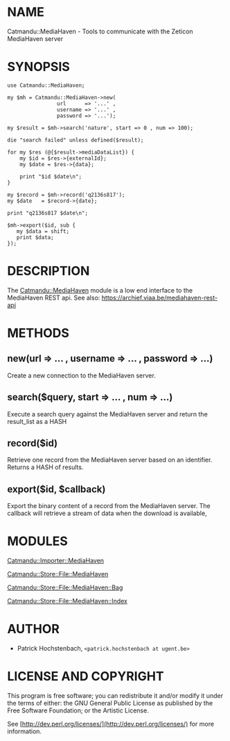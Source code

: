 # NAME

Catmandu::MediaHaven - Tools to communicate with the Zeticon MediaHaven server

# SYNOPSIS

    use Catmandu::MediaHaven;

    my $mh = Catmandu::MediaHaven->new(
                    url      => '...' ,
                    username => '...' ,
                    password => '...');

    my $result = $mh->search('nature', start => 0 , num => 100);

    die "search failed" unless defined($result);

    for my $res (@{$result->mediaDataList}) {
        my $id = $res->{externalId};
        my $date = $res->{data};

        print "$id $date\n";
    }

    my $record = $mh->record('q2136s817');
    my $date   = $record->{date};

    print "q2136s817 $date\n";

    $mh->export($id, sub {
       my $data = shift;
       print $data;
    });

# DESCRIPTION

The [Catmandu::MediaHaven](https://metacpan.org/pod/Catmandu::MediaHaven) module is a low end interface to the MediaHaven
REST api. See also: https://archief.viaa.be/mediahaven-rest-api

# METHODS

## new(url => ... , username => ... , password => ...)

Create a new connection to the MediaHaven server.

## search($query, start => ... , num => ...)

Execute a search query against the MediaHaven server and return the result\_list
as a HASH

## record($id)

Retrieve one record from the MediaHaven server based on an identifier. Returns
a HASH of results.

## export($id, $callback)

Export the binary content of a record from the MediaHaven server. The callback
will retrieve a stream of data when the download is available,

# MODULES

[Catmandu::Importer::MediaHaven](https://metacpan.org/pod/Catmandu::Importer::MediaHaven)

[Catmandu::Store::File::MediaHaven](https://metacpan.org/pod/Catmandu::Store::File::MediaHaven)

[Catmandu::Store::File::MediaHaven::Bag](https://metacpan.org/pod/Catmandu::Store::File::MediaHaven::Bag)

[Catmandu::Store::File::MediaHaven::Index](https://metacpan.org/pod/Catmandu::Store::File::MediaHaven::Index)

# AUTHOR

- Patrick Hochstenbach, `<patrick.hochstenbach at ugent.be>`

# LICENSE AND COPYRIGHT

This program is free software; you can redistribute it and/or modify it under the terms
of either: the GNU General Public License as published by the Free Software Foundation;
or the Artistic License.

See [http://dev.perl.org/licenses/](http://dev.perl.org/licenses/) for more information.
